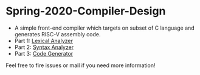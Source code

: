 # Spring-2020-Compiler-Design
- A simple front-end compiler which targets on subset of C language and generates RISC-V assembly code.
- Part 1: [Lexical Analyzer](./part1)
- Part 2: [Syntax Analyzer](./part2)
- Part 3: [Code Generator](./part3)

Feel free to fire issues or mail if you need more information!
